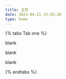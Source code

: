```yaml
---
title: 主页
date: 2023-04-21 23:35:26
type: home
---
```

{% tabs Tab one %}
<!-- tab doing@battery-2 -->
blank
<!-- endtab -->
<!-- tab to do@battery-empty -->
blank
<!-- endtab -->
<!-- tab done@battery-full -->
blank
<!-- endtab -->
{% endtabs %}